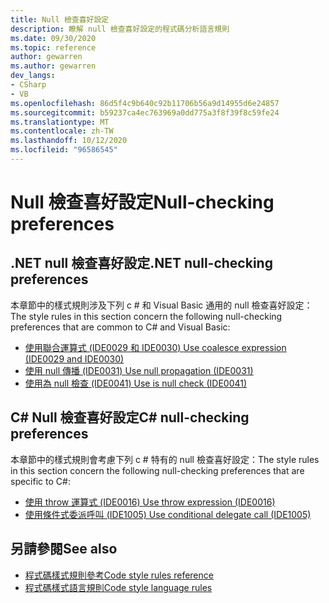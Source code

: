 ```yaml
---
title: Null 檢查喜好設定
description: 瞭解 null 檢查喜好設定的程式碼分析語言規則
ms.date: 09/30/2020
ms.topic: reference
author: gewarren
ms.author: gewarren
dev_langs:
- CSharp
- VB
ms.openlocfilehash: 86d5f4c9b640c92b11706b56a9d14955d6e24857
ms.sourcegitcommit: b59237ca4ec763969a0dd775a3f8f39f8c59fe24
ms.translationtype: MT
ms.contentlocale: zh-TW
ms.lasthandoff: 10/12/2020
ms.locfileid: "96586545"
---
```

# <a name="null-checking-preferences"></a><span data-ttu-id="4c25c-103">Null 檢查喜好設定</span><span class="sxs-lookup"><span data-stu-id="4c25c-103">Null-checking preferences</span></span>

## <a name="net-null-checking-preferences"></a><span data-ttu-id="4c25c-104">.NET null 檢查喜好設定</span><span class="sxs-lookup"><span data-stu-id="4c25c-104">.NET null-checking preferences</span></span>

<span data-ttu-id="4c25c-105">本章節中的樣式規則涉及下列 c # 和 Visual Basic 通用的 null 檢查喜好設定：</span><span class="sxs-lookup"><span data-stu-id="4c25c-105">The style rules in this section concern the following null-checking preferences that are common to C# and Visual Basic:</span></span>

- [<span data-ttu-id="4c25c-106">使用聯合運算式 (IDE0029 和 IDE0030) </span><span class="sxs-lookup"><span data-stu-id="4c25c-106">Use coalesce expression (IDE0029 and IDE0030)</span></span>](ide0029-ide0030.md)
- [<span data-ttu-id="4c25c-107">使用 null 傳播 (IDE0031) </span><span class="sxs-lookup"><span data-stu-id="4c25c-107">Use null propagation (IDE0031)</span></span>](ide0031.md)
- [<span data-ttu-id="4c25c-108">使用為 null 檢查 (IDE0041) </span><span class="sxs-lookup"><span data-stu-id="4c25c-108">Use is null check (IDE0041)</span></span>](ide0041.md)

## <a name="c-null-checking-preferences"></a><span data-ttu-id="4c25c-109">C# Null 檢查喜好設定</span><span class="sxs-lookup"><span data-stu-id="4c25c-109">C# null-checking preferences</span></span>

<span data-ttu-id="4c25c-110">本章節中的樣式規則會考慮下列 c # 特有的 null 檢查喜好設定：</span><span class="sxs-lookup"><span data-stu-id="4c25c-110">The style rules in this section concern the following null-checking preferences that are specific to C#:</span></span>

- [<span data-ttu-id="4c25c-111">使用 throw 運算式 (IDE0016) </span><span class="sxs-lookup"><span data-stu-id="4c25c-111">Use throw expression (IDE0016)</span></span>](ide0016.md)
- [<span data-ttu-id="4c25c-112">使用條件式委派呼叫 (IDE1005) </span><span class="sxs-lookup"><span data-stu-id="4c25c-112">Use conditional delegate call (IDE1005)</span></span>](ide1005.md)

## <a name="see-also"></a><span data-ttu-id="4c25c-113">另請參閱</span><span class="sxs-lookup"><span data-stu-id="4c25c-113">See also</span></span>

- [<span data-ttu-id="4c25c-114">程式碼樣式規則參考</span><span class="sxs-lookup"><span data-stu-id="4c25c-114">Code style rules reference</span></span>](index.md)
- [<span data-ttu-id="4c25c-115">程式碼樣式語言規則</span><span class="sxs-lookup"><span data-stu-id="4c25c-115">Code style language rules</span></span>](language-rules.md)
